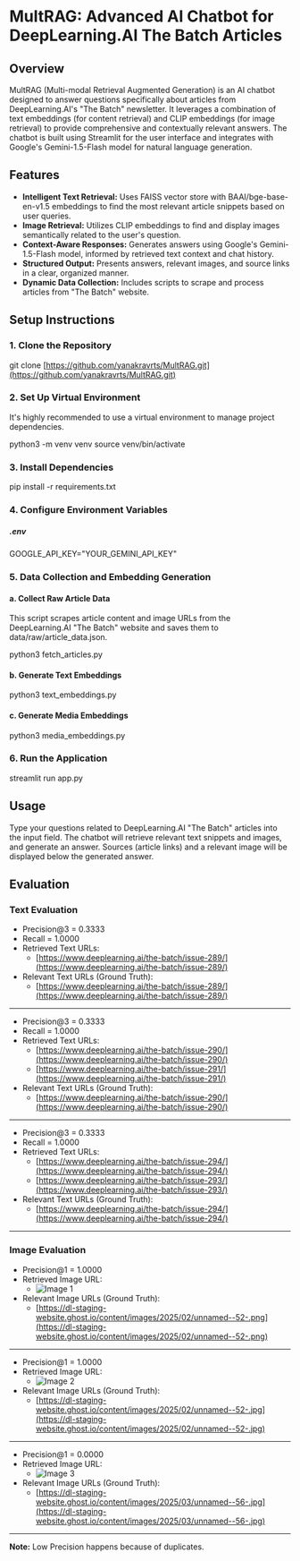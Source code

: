 # MultRAG: Advanced AI Chatbot for DeepLearning.AI The Batch Articles

## Overview

MultRAG (Multi-modal Retrieval Augmented Generation) is an AI chatbot designed to answer questions specifically about articles from DeepLearning.AI's "The Batch" newsletter. It leverages a combination of text embeddings (for content retrieval) and CLIP embeddings (for image retrieval) to provide comprehensive and contextually relevant answers. The chatbot is built using Streamlit for the user interface and integrates with Google's Gemini-1.5-Flash model for natural language generation.

## Features

- **Intelligent Text Retrieval:** Uses FAISS vector store with BAAI/bge-base-en-v1.5 embeddings to find the most relevant article snippets based on user queries.
- **Image Retrieval:** Utilizes CLIP embeddings to find and display images semantically related to the user's question.
- **Context-Aware Responses:** Generates answers using Google's Gemini-1.5-Flash model, informed by retrieved text context and chat history.
- **Structured Output:** Presents answers, relevant images, and source links in a clear, organized manner.
- **Dynamic Data Collection:** Includes scripts to scrape and process articles from "The Batch" website.

## Setup Instructions

### 1. Clone the Repository


git clone [https://github.com/yanakravrts/MultRAG.git](https://github.com/yanakravrts/MultRAG.git)


### 2. Set Up Virtual Environment

It's highly recommended to use a virtual environment to manage project dependencies.

python3 -m venv venv
source venv/bin/activate  

### 3. Install Dependencies

pip install -r requirements.txt

### 4. Configure Environment Variables

##### .env
GOOGLE_API_KEY="YOUR_GEMINI_API_KEY"

### 5. Data Collection and Embedding Generation

#### a. Collect Raw Article Data

This script scrapes article content and image URLs from the DeepLearning.AI "The Batch" website and saves them to data/raw/article_data.json.

python3 fetch_articles.py

#### b. Generate Text Embeddings

python3 text_embeddings.py

#### c. Generate Media Embeddings

python3 media_embeddings.py

### 6. Run the Application

streamlit run app.py


## Usage
Type your questions related to DeepLearning.AI "The Batch" articles into the input field.
The chatbot will retrieve relevant text snippets and images, and generate an answer.
Sources (article links) and a relevant image will be displayed below the generated answer.

## Evaluation

### Text Evaluation
- Precision@3 = 0.3333  
- Recall = 1.0000  
- Retrieved Text URLs:  
  - [https://www.deeplearning.ai/the-batch/issue-289/](https://www.deeplearning.ai/the-batch/issue-289/)  
- Relevant Text URLs (Ground Truth):  
  - [https://www.deeplearning.ai/the-batch/issue-289/](https://www.deeplearning.ai/the-batch/issue-289/)

---

- Precision@3 = 0.3333  
- Recall = 1.0000  
- Retrieved Text URLs:  
  - [https://www.deeplearning.ai/the-batch/issue-290/](https://www.deeplearning.ai/the-batch/issue-290/)  
  - [https://www.deeplearning.ai/the-batch/issue-291/](https://www.deeplearning.ai/the-batch/issue-291/)  
- Relevant Text URLs (Ground Truth):  
  - [https://www.deeplearning.ai/the-batch/issue-290/](https://www.deeplearning.ai/the-batch/issue-290/)

---

- Precision@3 = 0.3333  
- Recall = 1.0000  
- Retrieved Text URLs:  
  - [https://www.deeplearning.ai/the-batch/issue-294/](https://www.deeplearning.ai/the-batch/issue-294/)  
  - [https://www.deeplearning.ai/the-batch/issue-293/](https://www.deeplearning.ai/the-batch/issue-293/)  
- Relevant Text URLs (Ground Truth):  
  - [https://www.deeplearning.ai/the-batch/issue-294/](https://www.deeplearning.ai/the-batch/issue-294/)

---

### Image Evaluation
- Precision@1 = 1.0000  
- Retrieved Image URL:  
  - ![Image 1](https://dl-staging-website.ghost.io/content/images/2025/02/unnamed--52-.png)  
- Relevant Image URLs (Ground Truth):  
  - [https://dl-staging-website.ghost.io/content/images/2025/02/unnamed--52-.png](https://dl-staging-website.ghost.io/content/images/2025/02/unnamed--52-.png)

---

- Precision@1 = 1.0000  
- Retrieved Image URL:  
  - ![Image 2](https://dl-staging-website.ghost.io/content/images/2025/02/unnamed--52-.jpg)  
- Relevant Image URLs (Ground Truth):  
  - [https://dl-staging-website.ghost.io/content/images/2025/02/unnamed--52-.jpg](https://dl-staging-website.ghost.io/content/images/2025/02/unnamed--52-.jpg)

---

- Precision@1 = 0.0000  
- Retrieved Image URL:  
  - ![Image 3](https://dl-staging-website.ghost.io/content/images/2025/04/unnamed--56-.gif)  
- Relevant Image URLs (Ground Truth):  
  - [https://dl-staging-website.ghost.io/content/images/2025/03/unnamed--56-.jpg](https://dl-staging-website.ghost.io/content/images/2025/03/unnamed--56-.jpg)

---

**Note:** Low Precision happens because of duplicates.
